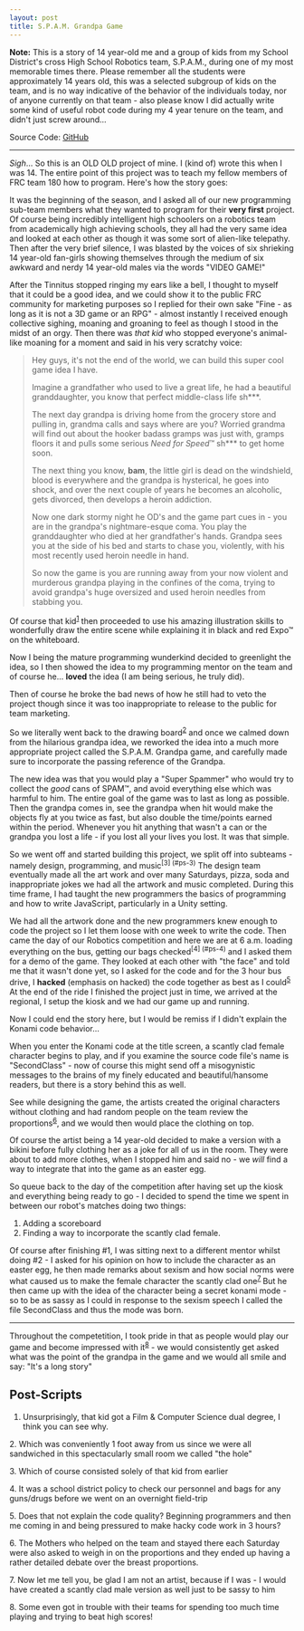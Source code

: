 ```yaml
---
layout: post
title: S.P.A.M. Grandpa Game 
---
```


**Note:** This is a story of 14 year-old me and a group of kids from my School District's cross High School Robotics team, S.P.A.M., during one of my most memorable times there. Please remember all the students were approximately 14 years old, this was a selected subgroup of kids on the team, and is no way indicative of the behavior of the individuals today, nor of anyone currently on that team - also please know I did actually write some kind of useful robot code during my 4 year tenure on the team, and didn't just screw around...

Source Code: [GitHub](https://github.com/husseinm/S.P.A.M.-Grandpa-Game)

---

*Sigh*... So this is an OLD OLD project of mine. I (kind of) wrote this when I was 14. The entire point
of this project was to teach my fellow members of FRC team 180 how to program. Here's how the
story goes:

It was the beginning of the season, and I asked all of our new programming sub-team members what they wanted to program for their **very first** project. Of course being incredibly intelligent high schoolers on a robotics
team from academically high achieving schools, they all had the very same idea and looked at each
other as though it was
some sort of alien-like telepathy. Then after the very brief silence, I was blasted by the voices
of six shrieking 14 year-old fan-girls showing themselves through the medium of six awkward and nerdy 14 year-old males via the words "VIDEO
GAME!"

After the Tinnitus stopped ringing my ears like a bell, I thought to myself that it could be a good idea, and we could show it to the public FRC community for marketing purposes so I replied for their own sake "Fine - as long as it is not a 3D game or an RPG" - almost instantly I received enough collective sighing, moaning and groaning to feel as though I stood in the midst of an orgy. Then there was *that kid* who stopped everyone's animal-like moaning for a moment and said in his very scratchy voice:

>Hey guys, it's not the end of the world, we can build this super
cool game idea I have.
>
>Imagine a grandfather who used to live a great life, he had a beautiful
>granddaughter, you know that perfect middle-class life sh***.
>
>The next day grandpa is driving home from the grocery store and pulling in, grandma calls and says where are you? Worried grandma will find out about the hooker badass gramps was just with, gramps floors it and pulls some serious *Need for Speed*&trade; sh*** to get home soon.
>
>The next thing you know, **bam**, the little girl is dead on the windshield, blood is everywhere and the grandpa is hysterical, he goes into shock, and over the next couple of years he becomes an alcoholic, gets divorced, then develops a heroin addiction.
>
>Now one dark stormy night he OD's and the game part cues in - you are in the grandpa's nightmare-esque coma. You play the granddaughter who died at her grandfather's hands. Grandpa sees you at the side of his bed and starts to chase you, violently, with his most recently used heroin needle in hand.
>
>So now the game is you are running away from your now violent and murderous grandpa playing in the confines of the coma, trying to avoid grandpa's huge oversized and used heroin needles from stabbing you.

Of course that kid<sup>[1](#ps-1)</sup> then proceeded to use his amazing illustration skills to wonderfully draw the entire scene
while explaining it in black and red Expo&trade; on the whiteboard.
  
Now I being the mature programming wunderkind decided to greenlight the idea, so I then showed the
idea to my programming mentor on the team and of course he... **loved** the idea (I am being
serious, he truly did).

Then of course he broke the bad news of how he still had to veto the project though since it was too inappropriate to release to the
public for team marketing. 

So we literally went back to the drawing board<sup>[2](#ps-2)</sup> and once we calmed down from
the hilarious grandpa idea, we reworked the idea into a much more appropriate project called the S.P.A.M.
Grandpa game, and carefully made sure to incorporate the passing reference of the Grandpa.

The new idea was that you would play a "Super Spammer" who would try to collect the *good* cans of
SPAM&trade;, and avoid everything else which was harmful to him. The entire goal of the game was to
last as long as possible. Then the grandpa comes in, see the grandpa when hit would make the objects
fly at you twice as fast, but also double the time/points earned within the period. 
Whenever you hit anything that wasn't a can or the grandpa you lost a life - if you lost all
your lives you lost. It was that simple.

So we went off and started building this project, we split off into subteams - namely design,
programming, and music<sup>[3] (#ps-3)</sup>
The design team eventually made all the art work and over many Saturdays, pizza, soda and
inappropriate jokes we had all the artwork and music completed. During this time frame, I had taught the new programmers the
basics of programming and how to write JavaScript, particularly in a Unity setting.

We had all the artwork done and the new programmers knew enough to code the project so I let them
loose with one week to write the code. Then came the day of our Robotics competition and
here we are at 6 a.m. loading everything on the bus, getting our bags checked<sup>[4] (#ps-4)</sup> and I asked them for a demo of the game. They looked at each other with "the face" and
told me that it wasn't done yet, so I asked for the code and for the 3 hour bus drive, I **hacked**
(emphasis on hacked) the
code together as best as I could<sup>[5](#ps-5)
</sup>
At the end of the ride I finished the project just in time, we arrived at the regional, I setup the kiosk and we had our game up and running.

Now I could end the story here, but I would be remiss if I didn't explain the Konami code
behavior...

When you enter the Konami code at the title screen, a scantly clad female character
begins to play, and if you examine the source code file's name is "SecondClass" - now of course this might send off a
misogynistic messages to the brains of my finely educated and beautiful/hansome readers, but there is a story
behind this as well.

See while designing the game, the artists created the original characters
without clothing and had random people on the team review the proportions<sup>[6](#ps-6)</sup>, and we would then would place the clothing on top.

Of course the artist being a 14 year-old decided to make a version with a bikini before
fully clothing her as a joke for all of us in the room. They were about to add more clothes, when I stopped him and said no - we *will* find a way to integrate that
into the game as an easter egg.

So queue back to the day of the competition after having set up the kiosk and everything being ready to go - I decided to spend the time we spent in between our robot's matches doing two things:
1. Adding a scoreboard
2. Finding a way to incorporate the scantly clad female. 

Of course after finishing #1, I was sitting next to a different mentor whilst doing #2 - I asked for his
opinion on how to include the character as an easter egg, he then made remarks about sexism and how social norms were what caused us to make the female character the scantly clad one<sup>[7](#ps-7)
</sup>
But he then came up with the idea of the character being a secret konami mode - so to be as sassy as I could in response to the sexism speech I called the file SecondClass and thus the mode was born.

---
Throughout the competetition, I took pride in that as people would play our game and become impressed with it<sup>[8](#ps-8)</sup> - we would consistently get asked what was the point of the grandpa in the game
and we would all smile and say: "It's a long story"


## Post-Scripts

<a id="ps-1"></a>
1. Unsurprisingly, that kid got a Film & Computer Science dual degree, I think you can see why.

<a id="ps-2"></a>
2. Which was conveniently 1 foot away from us since we
were all sandwiched in this spectacularly small room we called "the hole"

<a id="ps-3"></a>
3. Which of course consisted solely of that kid from earlier

<a id="ps-4"></a>
4. It was a school district
policy to check our personnel and bags for any guns/drugs before we went on an overnight field-trip

<a id="ps-5"></a>
5. Does that not explain the code quality? Beginning programmers and
then me coming in and being pressured to make hacky code work in 3 hours?

<a id="ps-6"></a>
6. The Mothers who helped on the team and stayed there each Saturday were also asked to weigh in on the proportions and they ended up having a rather detailed debate over the breast proportions.

<a id="ps-7"></a>
7. Now let me tell you, be glad I am not
an artist, because if I was - I would have created a scantly clad male version as well just to be
sassy to him

<a id="ps-8"></a>
8. Some even got in trouble with their teams for spending too much time playing and trying to beat high scores!

